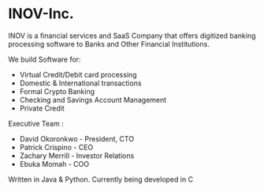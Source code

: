 # INOV-Inc.
INOV is a financial services and SaaS Company that offers digitized banking processing software to Banks and Other Financial Institutions.

We build Software for:
- Virtual Credit/Debit card processing
- Domestic & International transactions
- Formal Crypto Banking 
- Checking and Savings Account Management 
- Private Credit



Executive Team : 
- David Okoronkwo - President, CTO 
- Patrick Crispino - CEO 
- Zachary Merrill - Investor Relations 
- Ebuka Momah - COO

Written in Java & Python. Currently being developed in C





